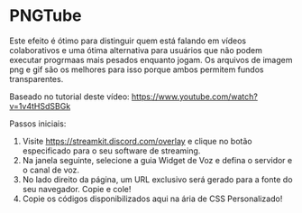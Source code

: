 # PNGTube

Este efeito é ótimo para distinguir quem está falando em vídeos colaborativos e uma ótima alternativa para usuários que não podem executar progrmaas mais pesados enquanto jogam. Os arquivos de imagem png e gif são os melhores para isso porque ambos permitem fundos transparentes.

Baseado no tutorial deste vídeo: https://www.youtube.com/watch?v=1v4tHSdSBGk

Passos iniciais:
1. Visite https://streamkit.discord.com/overlay e clique no botão especificado para o seu software de streaming.
2. Na janela seguinte, selecione a guia Widget de Voz e defina o servidor e o canal de voz.
3. No lado direito da página, um URL exclusivo será gerado para a fonte do seu navegador. Copie e cole!
4. Copie os códigos disponibilizados aqui na ária de CSS Personalizado!
